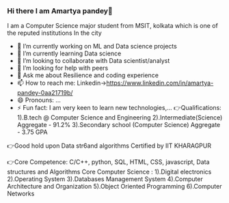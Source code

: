 ### Hi there I am Amartya pandey👋

I am a Computer Science major student from MSIT, kolkata which is one of the reputed institutions
In the city

- 🔭 I’m currently working on ML and Data science projects
- 🌱 I’m currently learning Data science
- 👯 I’m looking to collaborate with Data scientist/analyst
- 🤔 I’m looking for help with peers
- 💬 Ask me about Resilience and coding experience
- 📫 How to reach me: Linkedin->https://www.linkedin.com/in/amartya-pandey-0aa21719b/
- 😄 Pronouns: ...
- ⚡ Fun fact: I am very keen to learn new technologies,... 
👉Qualifications: 1).B.tech @ Computer Science and Engineering 
                  2).Intermediate(Science) Aggregate - 91.2%
                  3).Secondary school (Computer Science) Aggregate - 3.75 GPA

👉Good hold upon Data str6and algorithms Certified by IIT KHARAGPUR

👉Core Competence: C/C++, python, SQL, HTML, CSS, javascript, Data structures and Algorithms 
                     Core Computer Science :
                      1).Digital electronics 
                      2).Operating System
                      3).Databases Management System
                      4).Computer Architecture and Organization
                      5).Object Oriented Programming
                      6).Computer Networks
